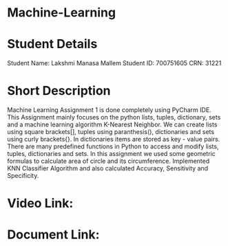 # Machine-Learning

# Student Details
Student Name: Lakshmi Manasa Mallem
Student  ID: 700751605
CRN: 31221

# Short Description
Machine Learning Assignment 1 is done completely using PyCharm IDE. This Assignment mainly focuses on the python lists, tuples, dictionary, sets and a machine learning algorithm K-Nearest Neighbor. We can create lists using square brackets[], tuples using paranthesis(), dictionaries and sets using curly brackets{}. In dictionaries items are stored as key - value pairs. There are many predefined functions in Python to access and modify lists, tuples, dictionaries and sets. In this assignment we used some geometric formulas to calculate area of circle and its circumference. Implemented KNN Classifier Algorithm and also calculated Accuracy, Sensitivity and Specificity.

# Video Link: 
# Document Link: 
